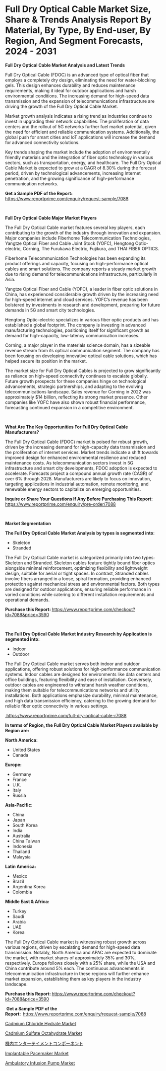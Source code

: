 <p><h1>Full Dry Optical Cable Market Size, Share & Trends Analysis Report By Material, By Type, By End-user, By Region, And Segment Forecasts, 2024 - 2031</h1></p><p><strong>Full Dry Optical Cable Market Analysis and Latest Trends</strong></p>
<p><p>Full Dry Optical Cable (FDOC) is an advanced type of optical fiber that employs a completely dry design, eliminating the need for water-blocking gels. This design enhances durability and reduces maintenance requirements, making it ideal for outdoor applications and harsh environmental conditions. The increasing demand for high-speed data transmission and the expansion of telecommunications infrastructure are driving the growth of the Full Dry Optical Cable Market.</p><p>Market growth analysis indicates a rising trend as industries continue to invest in upgrading their network capabilities. The proliferation of data centers and the rollout of 5G networks further fuel market potential, given the need for efficient and reliable communication systems. Additionally, the global push for smart cities and IoT applications will increase the demand for advanced connectivity solutions.</p><p>Key trends shaping the market include the adoption of environmentally friendly materials and the integration of fiber optic technology in various sectors, such as transportation, energy, and healthcare. The Full Dry Optical Cable Market is expected to grow at a CAGR of 8.30% during the forecast period, driven by technological advancements, increasing Internet penetration, and the growing significance of high-performance communication networks.</p></p>
<p><strong>Get a Sample PDF of the Report:&nbsp;</strong> <a href="https://www.reportprime.com/enquiry/request-sample/7088">https://www.reportprime.com/enquiry/request-sample/7088</a></p>
<p>&nbsp;</p>
<p><strong>Full Dry Optical Cable Major Market Players</strong></p>
<p><p>The Full Dry Optical Cable market features several key players, each contributing to the growth of the industry through innovation and expansion. Major companies include Fiberhome Telecommunication Technologies, Yangtze Optical Fiber and Cable Joint Stock (YOFC), Hengtong Optic-electric, Corning, The Furukawa Electric, Fujikura, and THAI FIBER OPTICS. </p><p>Fiberhome Telecommunication Technologies has been expanding its product offerings and capacity, focusing on high-performance optical cables and smart solutions. The company reports a steady market growth due to rising demand for telecommunications infrastructure, particularly in Asia.</p><p>Yangtze Optical Fiber and Cable (YOFC), a leader in fiber optic solutions in China, has experienced considerable growth driven by the increasing need for high-speed internet and cloud services. YOFC’s revenue has been bolstered by investments in research and development, preparing for future demands in 5G and smart city technologies.</p><p>Hengtong Optic-electric specializes in various fiber optic products and has established a global footprint. The company is investing in advanced manufacturing technologies, positioning itself for significant growth as demand for high-capacity, low-latency communication increases.</p><p>Corning, a major player in the materials science domain, has a sizeable revenue stream from its optical communication segment. The company has been focusing on developing innovative optical cable solutions, which has helped secure its position in the market.</p><p>The market size for Full Dry Optical Cables is projected to grow significantly as reliance on high-speed connectivity continues to escalate globally. Future growth prospects for these companies hinge on technological advancements, strategic partnerships, and adapting to the evolving telecommunications landscape. Sales revenue for Corning in 2022 was approximately $14 billion, reflecting its strong market presence. Other companies like YOFC have also shown robust financial performance, forecasting continued expansion in a competitive environment.</p></p>
<p>&nbsp;</p>
<p><strong>What Are The Key Opportunities For Full Dry Optical Cable Manufacturers?</strong></p>
<p><p>The Full Dry Optical Cable (FDOC) market is poised for robust growth, driven by the increasing demand for high-capacity data transmission and the proliferation of internet services. Market trends indicate a shift towards improved design for enhanced environmental resilience and reduced maintenance costs. As telecommunication sectors invest in 5G infrastructure and smart city developments, FDOC adoption is expected to accelerate. Forecasts project a compound annual growth rate (CAGR) of over 6% through 2028. Manufacturers are likely to focus on innovation, targeting applications in industrial automation, remote monitoring, and renewable energy sectors to capitalize on emerging opportunities.</p></p>
<p><strong>Inquire or Share Your Questions If Any Before Purchasing This Report:</strong> <a href="https://www.reportprime.com/enquiry/pre-order/7088">https://www.reportprime.com/enquiry/pre-order/7088</a></p>
<p>&nbsp;</p>
<p><strong>Market Segmentation</strong></p>
<p><strong>The Full Dry Optical Cable Market Analysis by types is segmented into:</strong></p>
<p><ul><li>Skeleton</li><li>Stranded</li></ul></p>
<p><p>The Full Dry Optical Cable market is categorized primarily into two types: Skeleton and Stranded. Skeleton cables feature tightly bound fiber optics alongside minimal reinforcement, optimizing flexibility and lightweight design, suitable for aerial or tight spaces. In contrast, Stranded cables involve fibers arranged in a loose, spiral formation, providing enhanced protection against mechanical stress and environmental factors. Both types are designed for outdoor applications, ensuring reliable performance in varied conditions while catering to different installation requirements and operational demands.</p></p>
<p><strong>Purchase this Report:&nbsp;</strong><a href="https://www.reportprime.com/checkout?id=7088&price=3590">https://www.reportprime.com/checkout?id=7088&price=3590</a></p>
<p>&nbsp;</p>
<p><strong>The Full Dry Optical Cable Market Industry Research by Application is segmented into:</strong></p>
<p><ul><li>Indoor</li><li>Outdoor</li></ul></p>
<p><p>The Full Dry Optical Cable market serves both indoor and outdoor applications, offering robust solutions for high-performance communication systems. Indoor cables are designed for environments like data centers and office buildings, featuring flexibility and ease of installation. Conversely, outdoor cables are engineered to withstand harsh weather conditions, making them suitable for telecommunications networks and utility installations. Both applications emphasize durability, minimal maintenance, and high data transmission efficiency, catering to the growing demand for reliable fiber optic connectivity in various settings.</p></p>
<p><a href="https://www.reportprime.com/full-dry-optical-cable-r7088">&nbsp;https://www.reportprime.com/full-dry-optical-cable-r7088</a></p>
<p><strong>In terms of Region, the Full Dry Optical Cable Market Players available by Region are:</strong></p>
<p>
    <p> <strong> North America: </strong>
        <ul>
            <li>United States</li>
            <li>Canada</li>
        </ul>
        </p> 
    <p> <strong> Europe: </strong>
        <ul>
            <li>Germany</li>
            <li>France</li>
            <li>U.K.</li>
            <li>Italy</li>
            <li>Russia</li>
        </ul>
        </p> 
    <p> <strong> Asia-Pacific: </strong>
        <ul>
            <li>China</li>
            <li>Japan</li>
            <li>South Korea</li>
            <li>India</li>
            <li>Australia</li>
            <li>China Taiwan</li>
            <li>Indonesia</li>
            <li>Thailand</li>
            <li>Malaysia</li>
        </ul>
        </p> 
    <p> <strong> Latin America: </strong>
        <ul>
            <li>Mexico</li>
            <li>Brazil</li>
            <li>Argentina Korea</li>
            <li>Colombia</li>
        </ul>
        </p> 
    <p> <strong> Middle East & Africa: </strong>
        <ul>
            <li>Turkey</li>
            <li>Saudi</li>
            <li>Arabia</li>
            <li>UAE</li>
            <li>Korea</li>
        </ul>
    </p>
    </p>
<p><p>The Full Dry Optical Cable market is witnessing robust growth across various regions, driven by escalating demand for high-speed data transmission. Notably, North America and APAC are expected to dominate the market, with market shares of approximately 35% and 30%, respectively. Europe follows closely with a 25% share, while the USA and China contribute around 5% each. The continuous advancements in telecommunication infrastructure in these regions will further enhance market expansion, establishing them as key players in the industry landscape.</p></p>
<p><strong>Purchase this Report: </strong><a href="https://www.reportprime.com/checkout?id=7088&price=3590">https://www.reportprime.com/checkout?id=7088&price=3590</a></p>
<p>&nbsp;<strong>Get a Sample PDF of the Report:&nbsp;&nbsp;</strong><a href="https://www.reportprime.com/enquiry/request-sample/7088">https://www.reportprime.com/enquiry/request-sample/7088</a></p>
<p><strong></strong></p>
<p><p><a href="https://www.linkedin.com/pulse/global-cadmium-chloride-hydrate-market-focus-product-9x0ac?trackingId=IBKLWm4QR2SaFpHWcRaVPQ%3D%3D">Cadmium Chloride Hydrate Market</a></p><p><a href="https://www.linkedin.com/pulse/insights-cadmium-sulfate-octahydrate-market-share-competitive-ajpvc?trackingId=NTC1noyHT0CYegZGIhBL5w%3D%3D">Cadmium Sulfate Octahydrate Market</a></p><p><a href="https://medium.com/@drfg4t/in-flight-entertainment-component-6d58c7a968b8">機内エンターテイメントコンポーネント</a></p><p><a href="https://medium.com/@vullnetbogdani135/this-implantable-pacemaker-market-research-report-evaluates-the-key-market-trends-drivers-and-b90c7fe90c46">Implantable Pacemaker Market</a></p><p><a href="https://medium.com/@vullnetbogdani135/this-ambulatory-infusion-pump-market-research-report-evaluates-the-key-market-trends-drivers-19d5b7fb1516">Ambulatory Infusion Pump Market</a></p></p>
